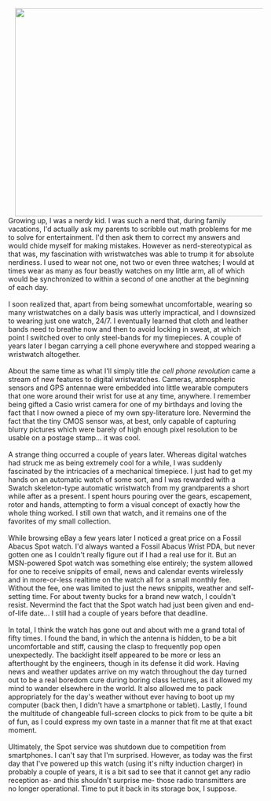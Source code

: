

<div class="separator" style="clear: both; text-align: center;"><a href="http://3.bp.blogspot.com/-2Z0JXMpFvtU/USRLLlZIFfI/AAAAAAAACwg/hNtFNalRvtk/s1600/DSC_3784.JPG" imageanchor="1" style="margin-left: 1em; margin-right: 1em;"><img border="0" height="424" src="http://3.bp.blogspot.com/-2Z0JXMpFvtU/USRLLlZIFfI/AAAAAAAACwg/hNtFNalRvtk/s640/DSC_3784.JPG" width="640" /></a></div>Growing up, I was a nerdy kid. I was such a nerd that, during family vacations, I'd actually ask my parents to scribble out math problems for me to solve for entertainment. I'd then ask them to correct my answers and would chide myself for making mistakes. However as nerd-stereotypical as that was, my fascination with wristwatches was able to trump it for absolute nerdiness. I used to wear not one, not two or even three watches; I would at times wear as many as four beastly watches on my little arm, all of which would be synchronized to within a second of one another at the beginning of each day.<br /><br />I soon realized that, apart from being somewhat uncomfortable, wearing so many wristwatches on a daily basis was utterly impractical, and I downsized to wearing just one watch, 24/7. I eventually learned that cloth and leather bands need to breathe now and then to avoid locking in sweat, at which point I switched over to only steel-bands for my timepieces. A couple of years later I began carrying a cell phone everywhere and stopped wearing a wristwatch altogether.<br /><br />About the same time as what I'll simply title <i>the cell phone revolution</i>&nbsp;came a stream of new features to digital wristwatches. Cameras, atmospheric sensors and GPS antennae were embedded into little wearable computers that one wore around their wrist for use at any time, anywhere. I remember being gifted a Casio wrist camera for one of my birthdays and loving the fact that I now owned a piece of my own spy-literature lore. Nevermind the fact that the tiny CMOS sensor was, at best, only capable of capturing blurry pictures which were barely of high enough pixel resolution to be usable on a postage stamp... it was cool.<br /><br />A strange thing occurred a couple of years later. Whereas digital watches had struck me as being extremely cool for a while, I was suddenly fascinated by the intricacies of a mechanical timepiece. I just had to get my hands on an automatic watch of some sort, and I was rewarded with a Swatch skeleton-type automatic wristwatch from my grandparents a short while after as a present. I spent hours pouring over the gears, escapement, rotor and hands, attempting to form a visual concept of exactly how the whole thing worked. I still own that watch, and it remains one of the favorites of my small collection.<br /><br />While browsing eBay a few years later I noticed a great price on a Fossil Abacus Spot watch. I'd always wanted a Fossil Abacus Wrist PDA, but never gotten one as I couldn't really figure out if I had a real use for it. But an MSN-powered Spot watch was something else entirely; the system allowed for one to receive snippits of email, news and calendar events wirelessly and in more-or-less realtime on the watch all for a small monthly fee. Without the fee, one was limited to just the news snippits, weather and self-setting time. For about twenty bucks for a brand new watch, I couldn't resist. Nevermind the fact that the Spot watch had just been given and end-of-life date... I still had a couple of years before that deadline.<br /><br />In total, I think the watch has gone out and about with me a grand total of fifty times. I found the band, in which the antenna is hidden, to be a bit uncomfortable and stiff, causing the clasp to frequently pop open unexpectedly. The backlight itself appeared to be more or less an afterthought by the engineers, though in its defense it did work. Having news and weather updates arrive on my watch throughout the day turned out to be a real boredom cure during boring class lectures, as it allowed my mind to wander elsewhere in the world. It also allowed me to pack appropriately for the day's weather without ever having to boot up my computer (back then, I didn't have a smartphone or tablet). Lastly, I found the multitude of changeable full-screen clocks to pick from to be quite a bit of fun, as I could express my own taste in a manner that fit me at that exact moment.<br /><br />Ultimately, the Spot service was shutdown due to competition from smartphones. I can't say that I'm surprised. However, as today was the first day that I've powered up this watch (using it's nifty induction charger) in probably a couple of years, it is a bit sad to see that it cannot get any radio reception as- and this shouldn't surprise me- those radio transmitters are no longer operational. Time to put it back in its storage box, I suppose.